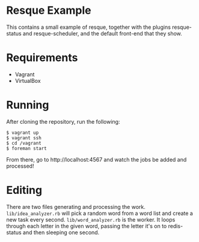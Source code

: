 # Resque Example

This contains a small example of resque, together with the plugins resque-status
and resque-scheduler, and the default front-end that they show.

# Requirements

* Vagrant
* VirtualBox

# Running

After cloning the repository, run the following:

    $ vagrant up
    $ vagrant ssh
    $ cd /vagrant
    $ foreman start

From there, go to http://localhost:4567 and watch the jobs be added and processed!

# Editing

There are two files generating and processing the work. `lib/idea_analyzer.rb` will 
pick a random word from a word list and create a new task every second. 
`lib/word_analyzer.rb` is the worker. It loops through each letter in the given word,
passing the letter it's on to redis-status and then sleeping one second.
